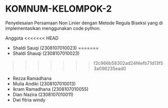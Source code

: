 # KOMNUM-KELOMPOK-2
Penyelesaian Persamaan Non Linier dengan Metode Regula Biseksi yang di implementasikan menggunakan code python.

Anggota 
<<<<<<< HEAD
- Shaldi Sauqi     (2308107010023)
=======
- Shaldi Shauqi (2308107010023)
>>>>>>> f2c966b58302ad24f4efb71d13f53a096235ead0
- Rezza Ramadhana
- Mulia Andiki     (2308107010013)
- Ikram Ramadhana  (2308107010055)
- Dian Nazira (2308107010011)
- Dwi fitria windy

